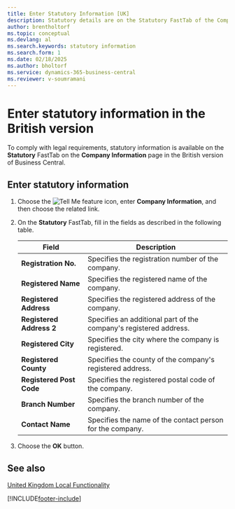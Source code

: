 ```yaml
---
title: Enter Statutory Information [UK]
description: Statutory details are on the Statutory FastTab of the Company Information page.
author: brentholtorf  
ms.topic: conceptual
ms.devlang: al
ms.search.keywords: statutory information
ms.search.form: 1
ms.date: 02/18/2025
ms.author: bholtorf
ms.service: dynamics-365-business-central
ms.reviewer: v-soumramani
---
```


# Enter statutory information in the British version

To comply with legal requirements, statutory information is available on the **Statutory** FastTab on the **Company Information** page in the British version of Business Central.  

## Enter statutory information  

1. Choose the ![Tell Me feature](../../media/ui-search/search_small.png "Tell me what you want to do") icon, enter **Company Information**, and then choose the related link.  
1. On the **Statutory** FastTab, fill in the fields as described in the following table.  

    |Field|Description|  
    |---------------------------------|---------------------------------------|  
    |**Registration No.**|Specifies the registration number of the company.|  
    |**Registered Name**|Specifies the registered name of the company.|  
    |**Registered Address**|Specifies the registered address of the company.|  
    |**Registered Address 2**|Specifies an additional part of the company's registered address.|  
    |**Registered City**|Specifies the city where the company is registered.|  
    |**Registered County**|Specifies the county of the company's registered address.|  
    |**Registered Post Code**|Specifies the registered postal code of the company.|  
    |**Branch Number**|Specifies the branch number of the company.|  
    |**Contact Name**|Specifies the name of the contact person for the company.|  

1. Choose the **OK** button.  

## See also

[United Kingdom Local Functionality](united-kingdom-local-functionality.md)

[!INCLUDE[footer-include](../../includes/footer-banner.md)]
